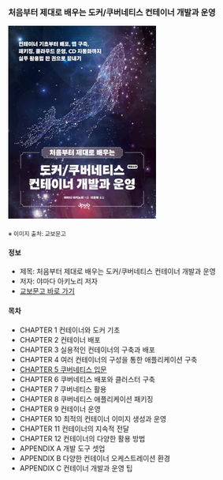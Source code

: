 ### 처음부터 제대로 배우는 도커/쿠버네티스 컨테이너 개발과 운영

<img src="image_1.jpg" width="300">

<sub>※ 이미지 출처: 교보문고</sub>

#### 정보
- 제목: 처음부터 제대로 배우는 도커/쿠버네티스 컨테이너 개발과 운영
- 저자: 야마다 아키노리 저자
- [교보문고 바로 가기](https://product.kyobobook.co.kr/detail/S000216467319)


#### 목차
- CHAPTER 1 컨테이너와 도커 기초
- CHAPTER 2 컨테이너 배포
- CHAPTER 3 실용적인 컨테이너의 구축과 배포
- CHAPTER 4 여러 컨테이너의 구성을 통한 애플리케이션 구축
- [CHAPTER 5 쿠버네티스 입문](chapter5)
- CHAPTER 6 쿠버네티스 배포와 클러스터 구축
- CHAPTER 7 쿠버네티스 활용
- CHAPTER 8 쿠버네티스 애플리케이션 패키징
- CHAPTER 9 컨테이너 운영
- CHAPTER 10 최적의 컨테이너 이미지 생성과 운영
- CHAPTER 11 컨테이너의 지속적 전달
- CHAPTER 12 컨테이너의 다양한 활용 방법
- APPENDIX A 개발 도구 셋업
- APPENDIX B 다양한 컨테이너 오케스트레이션 환경
- APPENDIX C 컨테이너 개발과 운영 팁